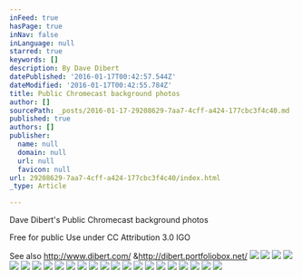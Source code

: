```yaml
---
inFeed: true
hasPage: true
inNav: false
inLanguage: null
starred: true
keywords: []
description: By Dave Dibert
datePublished: '2016-01-17T00:42:57.544Z'
dateModified: '2016-01-17T00:42:55.784Z'
title: Public Chromecast background photos
author: []
sourcePath: _posts/2016-01-17-29208629-7aa7-4cff-a424-177cbc3f4c40.md
published: true
authors: []
publisher:
  name: null
  domain: null
  url: null
  favicon: null
url: 29208629-7aa7-4cff-a424-177cbc3f4c40/index.html
_type: Article

---
```

Dave Dibert's Public Chromecast background photos

Free for public Use under CC Attribution 3.0 IGO

See also http://www.dibert.com/ &http://dibert.portfoliobox.net/ ![](https://the-grid-user-content.s3-us-west-2.amazonaws.com/d32ee53b-ae8b-4b4c-af7e-5425aa6b4659.jpg)
![](https://the-grid-user-content.s3-us-west-2.amazonaws.com/026ff5f6-5dc7-42d6-8055-d2a5111c1680.jpg)
![](https://the-grid-user-content.s3-us-west-2.amazonaws.com/8ad76c03-9c72-492d-ae5d-f17f90c7e407.jpg)
![](https://the-grid-user-content.s3-us-west-2.amazonaws.com/0f6bcd02-0fe5-48a2-948d-bb73b34122fb.jpg)
![](https://the-grid-user-content.s3-us-west-2.amazonaws.com/16f6fa17-7d98-4a42-bf3f-c217c61422e3.jpg)
![](https://the-grid-user-content.s3-us-west-2.amazonaws.com/cf12a16e-f691-4fdd-a145-241d58e3a745.jpg)
![](https://the-grid-user-content.s3-us-west-2.amazonaws.com/3de446b3-ec20-4a84-b054-efc9186cbf6a.jpg)
![](https://the-grid-user-content.s3-us-west-2.amazonaws.com/d2316360-34c7-4255-9c71-ce8d40f99939.jpg)
![](https://the-grid-user-content.s3-us-west-2.amazonaws.com/747d831b-a384-45e0-8020-47f8bf4617f7.jpg)
![](https://the-grid-user-content.s3-us-west-2.amazonaws.com/1a9dddfb-d3a5-4380-8c35-673731a6133b.jpg)
![](https://the-grid-user-content.s3-us-west-2.amazonaws.com/5ecfc071-6752-4041-ab39-c76b6e433444.jpg)
![](https://the-grid-user-content.s3-us-west-2.amazonaws.com/5ce925a0-509a-4808-84ff-3aedddfbc98c.jpg)
![](https://the-grid-user-content.s3-us-west-2.amazonaws.com/ab62a7cc-eea9-4d3c-a35a-372d78d05366.jpg)
![](https://the-grid-user-content.s3-us-west-2.amazonaws.com/0bfd5054-c399-49fc-9791-dea227c2de32.jpg)
![](https://the-grid-user-content.s3-us-west-2.amazonaws.com/028130cd-f5c0-4178-b0d1-64cf28440bf6.jpg)
![](https://the-grid-user-content.s3-us-west-2.amazonaws.com/1398cca2-dce7-4a14-bba3-eb8e61932e50.jpg)
![](https://the-grid-user-content.s3-us-west-2.amazonaws.com/75b88e06-b902-408d-9882-71d3eff970e0.jpg)
![](https://the-grid-user-content.s3-us-west-2.amazonaws.com/d699a47a-9767-485e-b788-f45694b4264d.jpg)
![](https://the-grid-user-content.s3-us-west-2.amazonaws.com/de6ff8b1-b46e-4b08-a1a4-75ecfe44ae8b.jpg)
![](https://the-grid-user-content.s3-us-west-2.amazonaws.com/6369c259-0783-4524-acbf-34e8b214cc2e.jpg)
![](https://the-grid-user-content.s3-us-west-2.amazonaws.com/e6cab68e-16be-4af0-829b-bb579256f83b.jpg)
![](https://the-grid-user-content.s3-us-west-2.amazonaws.com/6ad2f7e2-1dd2-4713-a2d9-17c2acd0dccf.jpg)
![](https://the-grid-user-content.s3-us-west-2.amazonaws.com/49456f8c-9624-4f6c-b503-00361d3106a1.JPG)